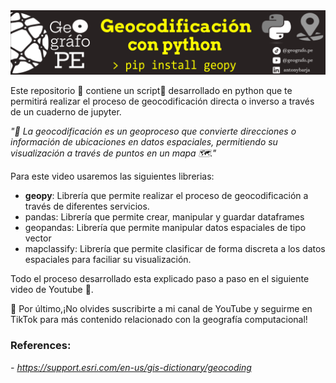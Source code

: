 <img src='img/banner.png'>

Este repositorio 📁 contiene un script📜 desarrollado en python que te permitirá  realizar el proceso de geocodificación directa o inverso a través de un cuaderno de jupyter.

*"📍 La geocodificación es un geoproceso que convierte direcciones o  información de ubicaciones en datos espaciales, permitiendo su visualización a través de puntos en un mapa 🗺️."*

Para este video usaremos las siguientes librerias:
- **geopy**: Librería que permite realizar el proceso de geocodificación a través de diferentes servicios.
- pandas: Librería que permite crear, manipular y guardar dataframes 
- geopandas: Librería que permite manipular datos espaciales de tipo vector
- mapclassify: Librería que permite clasificar de forma discreta a los datos espaciales para faciliar su visualización.

Todo el proceso desarrollado esta explicado paso a paso en el siguiente video de Youtube 🎥.

🚀 Por último,¡No olvides suscribirte a mi canal de YouTube y seguirme en TikTok para más contenido relacionado con la geografía computacional!

### References: 
 *- https://support.esri.com/en-us/gis-dictionary/geocoding*
